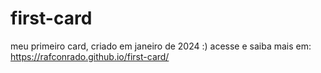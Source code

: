 # first-card
 meu primeiro card, criado em janeiro de 2024 :)
 acesse e saiba mais em: https://rafconrado.github.io/first-card/
